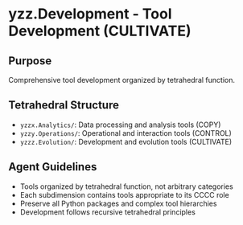 # yzz.Development - Tool Development (CULTIVATE)

## Purpose
Comprehensive tool development organized by tetrahedral function.

## Tetrahedral Structure
- `yzzx.Analytics/`: Data processing and analysis tools (COPY)
- `yzzy.Operations/`: Operational and interaction tools (CONTROL)
- `yzzz.Evolution/`: Development and evolution tools (CULTIVATE)

## Agent Guidelines
- Tools organized by tetrahedral function, not arbitrary categories
- Each subdimension contains tools appropriate to its CCCC role
- Preserve all Python packages and complex tool hierarchies
- Development follows recursive tetrahedral principles

